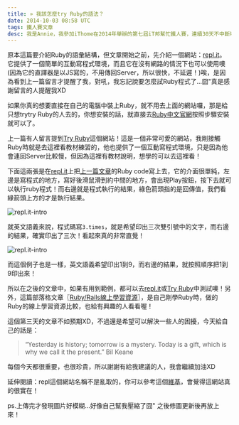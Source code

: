 ```yaml
---
title: » 我該怎麼try Ruby的語法？
date: 2014-10-03 08:58 UTC
tags: 鐵人賽文章
desc: 我是Annie，我參加iThome在2014年舉辦的第七屆iT邦幫忙鐵人賽，連續30天不中斷地記錄自己學習Ruby的歷程，這一系列30篇文章，推薦給跟我一樣初學Ruby約半年的朋友參考。
---
```


原本這篇要介紹Ruby的語彙結構，但文章開始之前，先介紹一個網站：[repl.it](http://repl.it/)。它提供了一個簡單的互動寫程式環境，而且它在沒有網路的情況下也可以使用噢(因為它的直譯器是以JS寫的，不用傳回Server，所以很快，不延遲！)唉，是因為看到上一篇留言才提醒了我，對吼，我忘記說要怎麼試Ruby程式了...囧"真是感謝留言的人提醒我XD

如果你真的想要直接在自己的電腦中裝上Ruby，就不用去上面的網站囉，那是給只想trytry Ruby的人去的，你想安裝的話，就直接去[Ruby中文官網](https://www.ruby-lang.org/zh_tw/downloads/)按照步驟安裝就可以了。

上一篇有人留言提到[Try Ruby](http://tryruby.org/)這個網站！這是一個非常可愛的網站，我剛接觸Ruby時就是去這裡看教材練習的，他也提供了一個互動寫程式環境，只是因為他會連回Server比較慢，但因為這裡有教材說明，想學的可以去這裡看！

下面這兩張是在[repl.it](http://repl.it/)上把[上一篇文章](/2014/10/02/ruby-girl-2-why-matz-created-ruby/)的Ruby code寫上去，它的介面很單純，左邊是寫程式的地方，寫好後滑鼠滑到約中間的地方，會出現Play按鈕，按下去就可以執行ruby程式！而右邊就是程式執行的結果，綠色箭頭指的是回傳值，我們看綠箭頭上方的才是執行結果。

![repl.it-intro](http://ithelp.ithome.com.tw/upload/images/20141003/20141003125455542e2c1f5430f_resize_600.jpg)

就英文語義來說，程式碼寫```3.times```，就是希望印出三次雙引號中的文字，而右邊的結果，確實印出了三次！看起來真的非常直覺！

![repl.it-intro](http://ithelp.ithome.com.tw/upload/images/20141003/20141003125627542e2c7b3aaa3_resize_600.jpg)

而這個例子也是一樣，英文語義希望印出1到9，而右邊的結果，就按照順序把1到9印出來！

所以在之後的文章中，如果有用到範例，都可以去[repl.it](http://repl.it/)或[Try Ruby](http://tryruby.org/)中測試噢！另外，這篇部落格文章〖[Ruby/Rails線上學習資源](/2014/04/11/online-resource-of-learning-experience/)〗，是自己剛學Ruby時，做的Ruby的線上學習資源比較，也給有興趣的人看看喔！

這個第三天的文章不如預期XD，不過還是希望可以解決一些人的困擾，今天給自己的話是：

> “Yesterday is history; tomorrow is a mystery. Today is a gift, which is why we call it the present.” Bil Keane

每個今天都很重要，也很珍貴，所以謝謝有給我建議的人，我會繼續加油XD


延伸閱讀：repl這個網站名稱不是亂取的，你可以參考這個[維基](http://zh.wikipedia.org/wiki/%E7%9B%B4%E8%AD%AF%E5%99%A8)，會覺得這網站真的很實在！

ps.上傳完才發現圖片好模糊...好像自己幫我壓縮了囧" 之後修圖更新後再放上來！